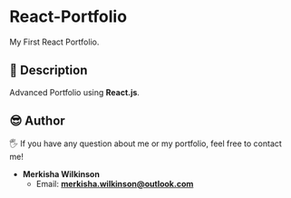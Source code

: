 # React-Portfolio

My First React Portfolio.

## 📑 Description

Advanced Portfolio using **React.js**.

## 😎 Author

🖐 If you have any question about me or my portfolio, feel free to contact me!

- **Merkisha Wilkinson**
  - Email: **merkisha.wilkinson@outlook.com**

